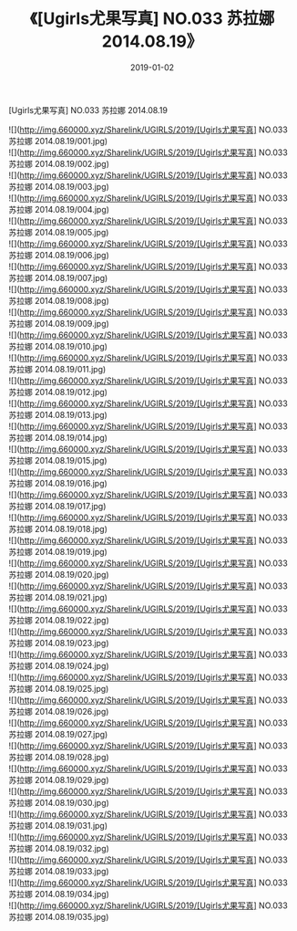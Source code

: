 ﻿---
layout: post
title:  《[Ugirls尤果写真] NO.033 苏拉娜 2014.08.19》
date:   2019-01-02
img: http://img.660000.xyz/Sharelink/UGIRLS/2019/[Ugirls尤果写真] NO.033 苏拉娜 2014.08.19/000.jpg
categories: [美女, 清纯, 唯美]
---

[Ugirls尤果写真] NO.033 苏拉娜 2014.08.19

 ![](http://img.660000.xyz/Sharelink/UGIRLS/2019/[Ugirls尤果写真] NO.033 苏拉娜 2014.08.19/001.jpg) <br>![](http://img.660000.xyz/Sharelink/UGIRLS/2019/[Ugirls尤果写真] NO.033 苏拉娜 2014.08.19/002.jpg) <br>![](http://img.660000.xyz/Sharelink/UGIRLS/2019/[Ugirls尤果写真] NO.033 苏拉娜 2014.08.19/003.jpg) <br>![](http://img.660000.xyz/Sharelink/UGIRLS/2019/[Ugirls尤果写真] NO.033 苏拉娜 2014.08.19/004.jpg) <br>![](http://img.660000.xyz/Sharelink/UGIRLS/2019/[Ugirls尤果写真] NO.033 苏拉娜 2014.08.19/005.jpg) <br>![](http://img.660000.xyz/Sharelink/UGIRLS/2019/[Ugirls尤果写真] NO.033 苏拉娜 2014.08.19/006.jpg) <br>![](http://img.660000.xyz/Sharelink/UGIRLS/2019/[Ugirls尤果写真] NO.033 苏拉娜 2014.08.19/007.jpg) <br>![](http://img.660000.xyz/Sharelink/UGIRLS/2019/[Ugirls尤果写真] NO.033 苏拉娜 2014.08.19/008.jpg) <br>![](http://img.660000.xyz/Sharelink/UGIRLS/2019/[Ugirls尤果写真] NO.033 苏拉娜 2014.08.19/009.jpg) <br>![](http://img.660000.xyz/Sharelink/UGIRLS/2019/[Ugirls尤果写真] NO.033 苏拉娜 2014.08.19/010.jpg) <br>![](http://img.660000.xyz/Sharelink/UGIRLS/2019/[Ugirls尤果写真] NO.033 苏拉娜 2014.08.19/011.jpg) <br>![](http://img.660000.xyz/Sharelink/UGIRLS/2019/[Ugirls尤果写真] NO.033 苏拉娜 2014.08.19/012.jpg) <br>![](http://img.660000.xyz/Sharelink/UGIRLS/2019/[Ugirls尤果写真] NO.033 苏拉娜 2014.08.19/013.jpg) <br>![](http://img.660000.xyz/Sharelink/UGIRLS/2019/[Ugirls尤果写真] NO.033 苏拉娜 2014.08.19/014.jpg) <br>![](http://img.660000.xyz/Sharelink/UGIRLS/2019/[Ugirls尤果写真] NO.033 苏拉娜 2014.08.19/015.jpg) <br>![](http://img.660000.xyz/Sharelink/UGIRLS/2019/[Ugirls尤果写真] NO.033 苏拉娜 2014.08.19/016.jpg) <br>![](http://img.660000.xyz/Sharelink/UGIRLS/2019/[Ugirls尤果写真] NO.033 苏拉娜 2014.08.19/017.jpg) <br>![](http://img.660000.xyz/Sharelink/UGIRLS/2019/[Ugirls尤果写真] NO.033 苏拉娜 2014.08.19/018.jpg) <br>![](http://img.660000.xyz/Sharelink/UGIRLS/2019/[Ugirls尤果写真] NO.033 苏拉娜 2014.08.19/019.jpg) <br>![](http://img.660000.xyz/Sharelink/UGIRLS/2019/[Ugirls尤果写真] NO.033 苏拉娜 2014.08.19/020.jpg) <br>![](http://img.660000.xyz/Sharelink/UGIRLS/2019/[Ugirls尤果写真] NO.033 苏拉娜 2014.08.19/021.jpg) <br>![](http://img.660000.xyz/Sharelink/UGIRLS/2019/[Ugirls尤果写真] NO.033 苏拉娜 2014.08.19/022.jpg) <br>![](http://img.660000.xyz/Sharelink/UGIRLS/2019/[Ugirls尤果写真] NO.033 苏拉娜 2014.08.19/023.jpg) <br>![](http://img.660000.xyz/Sharelink/UGIRLS/2019/[Ugirls尤果写真] NO.033 苏拉娜 2014.08.19/024.jpg) <br>![](http://img.660000.xyz/Sharelink/UGIRLS/2019/[Ugirls尤果写真] NO.033 苏拉娜 2014.08.19/025.jpg) <br>![](http://img.660000.xyz/Sharelink/UGIRLS/2019/[Ugirls尤果写真] NO.033 苏拉娜 2014.08.19/026.jpg) <br>![](http://img.660000.xyz/Sharelink/UGIRLS/2019/[Ugirls尤果写真] NO.033 苏拉娜 2014.08.19/027.jpg) <br>![](http://img.660000.xyz/Sharelink/UGIRLS/2019/[Ugirls尤果写真] NO.033 苏拉娜 2014.08.19/028.jpg) <br>![](http://img.660000.xyz/Sharelink/UGIRLS/2019/[Ugirls尤果写真] NO.033 苏拉娜 2014.08.19/029.jpg) <br>![](http://img.660000.xyz/Sharelink/UGIRLS/2019/[Ugirls尤果写真] NO.033 苏拉娜 2014.08.19/030.jpg) <br>![](http://img.660000.xyz/Sharelink/UGIRLS/2019/[Ugirls尤果写真] NO.033 苏拉娜 2014.08.19/031.jpg) <br>![](http://img.660000.xyz/Sharelink/UGIRLS/2019/[Ugirls尤果写真] NO.033 苏拉娜 2014.08.19/032.jpg) <br>![](http://img.660000.xyz/Sharelink/UGIRLS/2019/[Ugirls尤果写真] NO.033 苏拉娜 2014.08.19/033.jpg) <br>![](http://img.660000.xyz/Sharelink/UGIRLS/2019/[Ugirls尤果写真] NO.033 苏拉娜 2014.08.19/034.jpg) <br>![](http://img.660000.xyz/Sharelink/UGIRLS/2019/[Ugirls尤果写真] NO.033 苏拉娜 2014.08.19/035.jpg) <br>